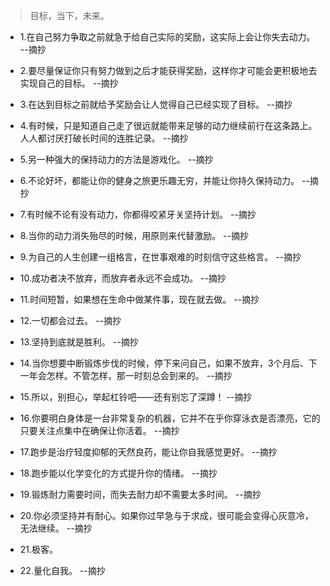 >目标，当下，未来。

- 1.在自己努力争取之前就急于给自己实际的奖励，这实际上会让你失去动力。 --摘抄

- 2.要尽量保证你只有努力做到之后才能获得奖励，这样你才可能会更积极地去实现自己的目标。 --摘抄

- 3.在达到目标之前就给予奖励会让人觉得自己已经实现了目标。 --摘抄

- 4.有时候，只是知道自己走了很远就能带来足够的动力继续前行在这条路上。人人都讨厌打破长时间的连胜记录。 --摘抄

- 5.另一种强大的保持动力的方法是游戏化。 --摘抄

- 6.不论好坏，都能让你的健身之旅更乐趣无穷，并能让你持久保持动力。 --摘抄

- 7.有时候不论有没有动力，你都得咬紧牙关坚持计划。 --摘抄

- 8.当你的动力消失殆尽的时候，用原则来代替激励。 --摘抄

- 9.为自己的人生创建一组格言，在世事艰难的时刻信守这些格言。 --摘抄

- 10.成功者决不放弃，而放弃者永远不会成功。 --摘抄

- 11.时间短暂，如果想在生命中做某件事，现在就去做。 --摘抄

- 12.一切都会过去。 --摘抄

- 13.坚持到底就是胜利。 --摘抄

- 14.当你想要中断锻炼步伐的时候，停下来问自己，如果不放弃，3个月后、下一年会怎样。不管怎样，那一时刻总会到来的。 --摘抄

- 15.所以，别担心，举起杠铃吧——还有别忘了深蹲！ --摘抄

- 16.你要明白身体是一台非常复杂的机器，它并不在乎你穿泳衣是否漂亮，它的只要关注点集中在确保让你活着。 --摘抄

- 17.跑步是治疗轻度抑郁的天然良药，能让你自我感觉更好。 --摘抄

- 18.跑步能以化学变化的方式提升你的情绪。 --摘抄

- 19.锻炼耐力需要时间，而失去耐力却不需要太多时间。 --摘抄

- 20.你必须坚持并有耐心。如果你过早急与于求成，很可能会变得心灰意冷，无法继续。 --摘抄

- 21.极客。

- 22.量化自我。 --摘抄

